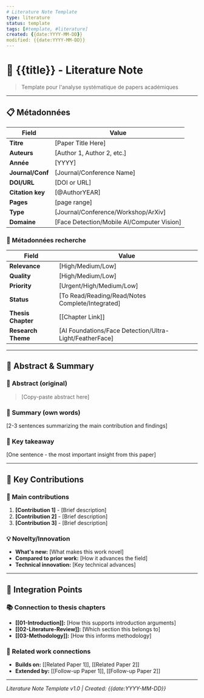 ```yaml
---
# Literature Note Template
type: literature
status: template
tags: [#template, #literature]
created: {{date:YYYY-MM-DD}}
modified: {{date:YYYY-MM-DD}}
---
```


# 📖 {{title}} - Literature Note

> Template pour l'analyse systématique de papers académiques

---

## 📋 Métadonnées

| Field | Value |
|-------|--------|
| **Titre** | [Paper Title Here] |
| **Auteurs** | [Author 1, Author 2, etc.] |
| **Année** | [YYYY] |
| **Journal/Conf** | [Journal/Conference Name] |
| **DOI/URL** | [DOI or URL] |
| **Citation key** | [@AuthorYEAR] |
| **Pages** | [page range] |
| **Type** | [Journal/Conference/Workshop/ArXiv] |
| **Domaine** | [Face Detection/Mobile AI/Computer Vision] |

### 🎯 Métadonnées recherche
| Field | Value |
|-------|--------|
| **Relevance** | [High/Medium/Low] |
| **Quality** | [High/Medium/Low] |
| **Priority** | [Urgent/High/Medium/Low] |
| **Status** | [To Read/Reading/Read/Notes Complete/Integrated] |
| **Thesis Chapter** | [[Chapter Link]] |
| **Research Theme** | [AI Foundations/Face Detection/Ultra-Light/FeatherFace] |

---

## 📄 Abstract & Summary

### 🎯 Abstract (original)
> [Copy-paste abstract here]

### 📝 Summary (own words)
[2-3 sentences summarizing the main contribution and findings]

### 🔑 Key takeaway
[One sentence - the most important insight from this paper]

---

## 🧠 Key Contributions

### 🎯 Main contributions
1. **[Contribution 1]** - [Brief description]
2. **[Contribution 2]** - [Brief description]  
3. **[Contribution 3]** - [Brief description]

### 💡 Novelty/Innovation
- **What's new:** [What makes this work novel]
- **Compared to prior work:** [How it advances the field]
- **Technical innovation:** [Key technical advances]

---

## 🔗 Integration Points

### 📚 Connection to thesis chapters
- **[[01-Introduction]]:** [How this supports introduction arguments]
- **[[02-Literature-Review]]:** [Which section this belongs to]
- **[[03-Methodology]]:** [How this informs methodology]

### 🔄 Related work connections
- **Builds on:** [[Related Paper 1]], [[Related Paper 2]]
- **Extended by:** [[Follow-up Paper 1]], [[Follow-up Paper 2]]

---

*Literature Note Template v1.0 | Created: {{date:YYYY-MM-DD}}*